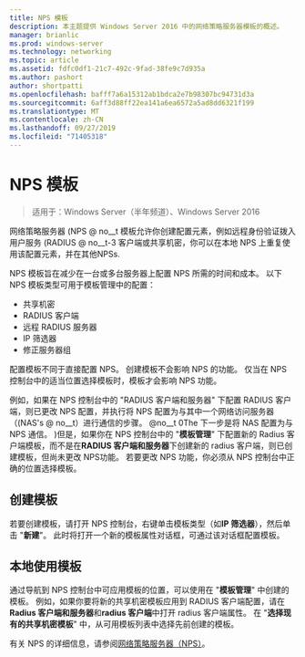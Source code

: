 ```yaml
---
title: NPS 模板
description: 本主题提供 Windows Server 2016 中的网络策略服务器模板的概述。
manager: brianlic
ms.prod: windows-server
ms.technology: networking
ms.topic: article
ms.assetid: fdfc0df1-21c7-492c-9fad-38fe9c7d935a
ms.author: pashort
author: shortpatti
ms.openlocfilehash: bafff7a6a15312ab1bdca2e7b98307bc94731d3a
ms.sourcegitcommit: 6aff3d88ff22ea141a6ea6572a5ad8dd6321f199
ms.translationtype: MT
ms.contentlocale: zh-CN
ms.lasthandoff: 09/27/2019
ms.locfileid: "71405318"
---
```

# <a name="nps-templates"></a>NPS 模板

>适用于：Windows Server（半年频道）、Windows Server 2016

网络策略服务器 \(NPS @ no__t 模板允许你创建配置元素，例如远程身份验证拨入用户服务 \(RADIUS @ no__t-3 客户端或共享机密，你可以在本地 NPS 上重复使用该配置元素，并在其他NPSs.

NPS 模板旨在减少在一台或多台服务器上配置 NPS 所需的时间和成本。 以下 NPS 模板类型可用于模板管理中的配置：

- 共享机密
- RADIUS 客户端
- 远程 RADIUS 服务器
- IP 筛选器
- 修正服务器组

配置模板不同于直接配置 NPS。 创建模板不会影响 NPS 的功能。 仅当在 NPS 控制台中的适当位置选择模板时，模板才会影响 NPS 功能。 

例如，如果在 NPS 控制台中的 "RADIUS 客户端和服务器" 下配置 RADIUS 客户端，则已更改 NPS 配置，并执行将 NPS 配置为与其中一个网络访问服务器（\(NAS's @ no__t）进行通信的步骤。 @no__t 0The 下一步是将 NAS 配置为与 NPS 通信。 \)但是，如果你在 NPS 控制台中的 "**模板管理**" 下配置新的 Radius 客户端模板，而不是在**RADIUS 客户端和服务器**下创建新的 radius 客户端，则已创建模板，但尚未更改 NPS功能。 若要更改 NPS 功能，你必须从 NPS 控制台中正确的位置选择模板。

## <a name="creating-templates"></a>创建模板

若要创建模板，请打开 NPS 控制台，右键单击模板类型（如**IP 筛选器**），然后单击 "**新建**"。 此时将打开一个新的模板属性对话框，可通过该对话框配置模板。

## <a name="using-templates-locally"></a>本地使用模板

通过导航到 NPS 控制台中可应用模板的位置，可以使用在 "**模板管理**" 中创建的模板。 例如，如果你要将新的共享机密模板应用到 RADIUS 客户端配置，请在**Radius 客户端和服务器**和**radius 客户端**中打开 radius 客户端属性。 在 "**选择现有的共享机密模板**" 中，从可用模板列表中选择先前创建的模板。

有关 NPS 的详细信息，请参阅[网络策略服务器（NPS）](nps-top.md)。
